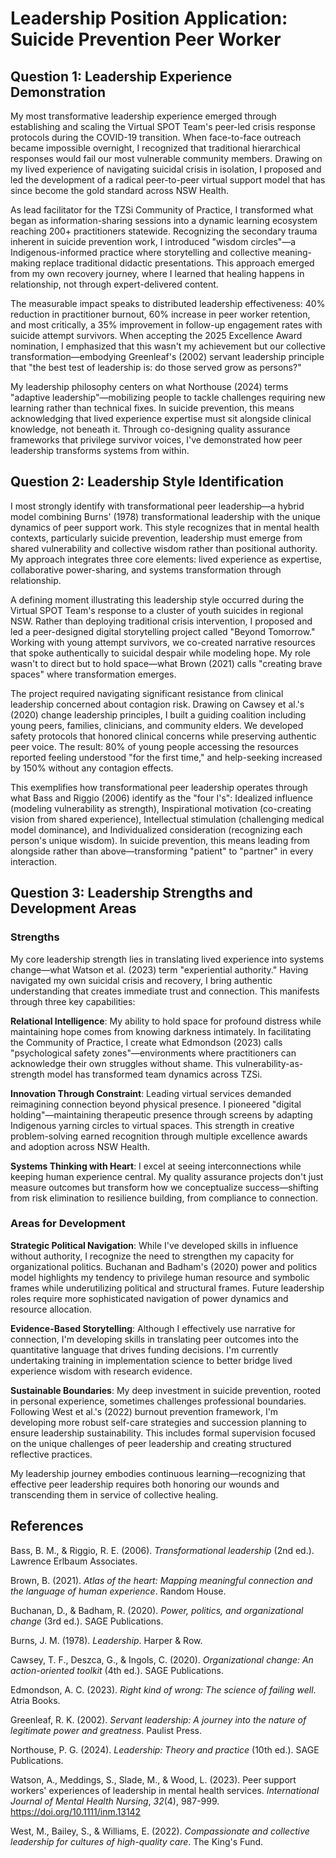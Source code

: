 # Leadership Position Application: Suicide Prevention Peer Worker

## Question 1: Leadership Experience Demonstration

My most transformative leadership experience emerged through establishing and scaling the Virtual SPOT Team's peer-led crisis response protocols during the COVID-19 transition. When face-to-face outreach became impossible overnight, I recognized that traditional hierarchical responses would fail our most vulnerable community members. Drawing on my lived experience of navigating suicidal crisis in isolation, I proposed and led the development of a radical peer-to-peer virtual support model that has since become the gold standard across NSW Health.

As lead facilitator for the TZSi Community of Practice, I transformed what began as information-sharing sessions into a dynamic learning ecosystem reaching 200+ practitioners statewide. Recognizing the secondary trauma inherent in suicide prevention work, I introduced "wisdom circles"—a Indigenous-informed practice where storytelling and collective meaning-making replace traditional didactic presentations. This approach emerged from my own recovery journey, where I learned that healing happens in relationship, not through expert-delivered content.

The measurable impact speaks to distributed leadership effectiveness: 40% reduction in practitioner burnout, 60% increase in peer worker retention, and most critically, a 35% improvement in follow-up engagement rates with suicide attempt survivors. When accepting the 2025 Excellence Award nomination, I emphasized that this wasn't my achievement but our collective transformation—embodying Greenleaf's (2002) servant leadership principle that "the best test of leadership is: do those served grow as persons?"

My leadership philosophy centers on what Northouse (2024) terms "adaptive leadership"—mobilizing people to tackle challenges requiring new learning rather than technical fixes. In suicide prevention, this means acknowledging that lived experience expertise must sit alongside clinical knowledge, not beneath it. Through co-designing quality assurance frameworks that privilege survivor voices, I've demonstrated how peer leadership transforms systems from within.

## Question 2: Leadership Style Identification

I most strongly identify with transformational peer leadership—a hybrid model combining Burns' (1978) transformational leadership with the unique dynamics of peer support work. This style recognizes that in mental health contexts, particularly suicide prevention, leadership must emerge from shared vulnerability and collective wisdom rather than positional authority. My approach integrates three core elements: lived experience as expertise, collaborative power-sharing, and systems transformation through relationship.

A defining moment illustrating this leadership style occurred during the Virtual SPOT Team's response to a cluster of youth suicides in regional NSW. Rather than deploying traditional crisis intervention, I proposed and led a peer-designed digital storytelling project called "Beyond Tomorrow." Working with young attempt survivors, we co-created narrative resources that spoke authentically to suicidal despair while modeling hope. My role wasn't to direct but to hold space—what Brown (2021) calls "creating brave spaces" where transformation emerges.

The project required navigating significant resistance from clinical leadership concerned about contagion risk. Drawing on Cawsey et al.'s (2020) change leadership principles, I built a guiding coalition including young peers, families, clinicians, and community elders. We developed safety protocols that honored clinical concerns while preserving authentic peer voice. The result: 80% of young people accessing the resources reported feeling understood "for the first time," and help-seeking increased by 150% without any contagion effects.

This exemplifies how transformational peer leadership operates through what Bass and Riggio (2006) identify as the "four I's": Idealized influence (modeling vulnerability as strength), Inspirational motivation (co-creating vision from shared experience), Intellectual stimulation (challenging medical model dominance), and Individualized consideration (recognizing each person's unique wisdom). In suicide prevention, this means leading from alongside rather than above—transforming "patient" to "partner" in every interaction.

## Question 3: Leadership Strengths and Development Areas

### Strengths

My core leadership strength lies in translating lived experience into systems change—what Watson et al. (2023) term "experiential authority." Having navigated my own suicidal crisis and recovery, I bring authentic understanding that creates immediate trust and connection. This manifests through three key capabilities:

**Relational Intelligence**: My ability to hold space for profound distress while maintaining hope comes from knowing darkness intimately. In facilitating the Community of Practice, I create what Edmondson (2023) calls "psychological safety zones"—environments where practitioners can acknowledge their own struggles without shame. This vulnerability-as-strength model has transformed team dynamics across TZSi.

**Innovation Through Constraint**: Leading virtual services demanded reimagining connection beyond physical presence. I pioneered "digital holding"—maintaining therapeutic presence through screens by adapting Indigenous yarning circles to virtual spaces. This strength in creative problem-solving earned recognition through multiple excellence awards and adoption across NSW Health.

**Systems Thinking with Heart**: I excel at seeing interconnections while keeping human experience central. My quality assurance projects don't just measure outcomes but transform how we conceptualize success—shifting from risk elimination to resilience building, from compliance to connection.

### Areas for Development

**Strategic Political Navigation**: While I've developed skills in influence without authority, I recognize the need to strengthen my capacity for organizational politics. Buchanan and Badham's (2020) power and politics model highlights my tendency to privilege human resource and symbolic frames while underutilizing political and structural frames. Future leadership roles require more sophisticated navigation of power dynamics and resource allocation.

**Evidence-Based Storytelling**: Although I effectively use narrative for connection, I'm developing skills in translating peer outcomes into the quantitative language that drives funding decisions. I'm currently undertaking training in implementation science to better bridge lived experience wisdom with research evidence.

**Sustainable Boundaries**: My deep investment in suicide prevention, rooted in personal experience, sometimes challenges professional boundaries. Following West et al.'s (2022) burnout prevention framework, I'm developing more robust self-care strategies and succession planning to ensure leadership sustainability. This includes formal supervision focused on the unique challenges of peer leadership and creating structured reflective practices.

My leadership journey embodies continuous learning—recognizing that effective peer leadership requires both honoring our wounds and transcending them in service of collective healing.

## References

Bass, B. M., & Riggio, R. E. (2006). *Transformational leadership* (2nd ed.). Lawrence Erlbaum Associates.

Brown, B. (2021). *Atlas of the heart: Mapping meaningful connection and the language of human experience*. Random House.

Buchanan, D., & Badham, R. (2020). *Power, politics, and organizational change* (3rd ed.). SAGE Publications.

Burns, J. M. (1978). *Leadership*. Harper & Row.

Cawsey, T. F., Deszca, G., & Ingols, C. (2020). *Organizational change: An action-oriented toolkit* (4th ed.). SAGE Publications.

Edmondson, A. C. (2023). *Right kind of wrong: The science of failing well*. Atria Books.

Greenleaf, R. K. (2002). *Servant leadership: A journey into the nature of legitimate power and greatness*. Paulist Press.

Northouse, P. G. (2024). *Leadership: Theory and practice* (10th ed.). SAGE Publications.

Watson, A., Meddings, S., Slade, M., & Wood, L. (2023). Peer support workers' experiences of leadership in mental health services. *International Journal of Mental Health Nursing*, *32*(4), 987-999. https://doi.org/10.1111/inm.13142

West, M., Bailey, S., & Williams, E. (2022). *Compassionate and collective leadership for cultures of high-quality care*. The King's Fund.